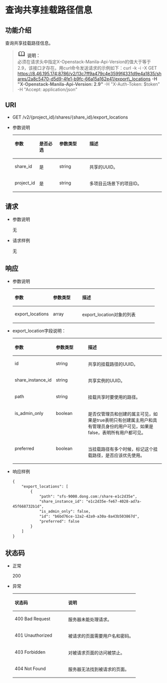 # 查询共享挂载路径信息<a name="ZH-CN_TOPIC_0076922191"></a>

## 功能介绍<a name="zh-cn_topic_0072841107_section635512018147"></a>

查询共享挂载路径信息。

>![](public_sys-resources/icon-note.gif) **说明：**   
>必须在请求头中指定X-Openstack-Manila-Api-Version的值大于等于2.9，该接口才存在。用curl命令发送请求的示例如下：curl -k -i -X GET https://8.46.195.174:8786/v2/13c7ff9a479c4e3599f4331d9e4a1835/shares/2a8c5470-d5d9-4fe1-b9fc-66a15a162e41/export\_locations  **-H "X-Openstack-Manila-Api-Version: 2.9"**  -H "X-Auth-Token: $token" -H "Accept: application/json"  

## URI<a name="zh-cn_topic_0072841107_section237145718147"></a>

-   GET /v2/\{project\_id\}/shares/\{share\_id\}/export\_locations
-   参数说明

    <a name="zh-cn_topic_0072841107_table4311756818147"></a>
    <table><thead align="left"><tr id="zh-cn_topic_0072841107_row2494425818147"><th class="cellrowborder" valign="top" width="16.458354164583543%" id="mcps1.1.5.1.1"><p id="p17124101410431"><a name="p17124101410431"></a><a name="p17124101410431"></a>参数</p>
    </th>
    <th class="cellrowborder" valign="top" width="13.408659134086594%" id="mcps1.1.5.1.2"><p id="p1612415146430"><a name="p1612415146430"></a><a name="p1612415146430"></a>是否必选</p>
    </th>
    <th class="cellrowborder" valign="top" width="20.217978202179786%" id="mcps1.1.5.1.3"><p id="p312416148432"><a name="p312416148432"></a><a name="p312416148432"></a>参数类型</p>
    </th>
    <th class="cellrowborder" valign="top" width="49.91500849915009%" id="mcps1.1.5.1.4"><p id="p3124181464318"><a name="p3124181464318"></a><a name="p3124181464318"></a>描述</p>
    </th>
    </tr>
    </thead>
    <tbody><tr id="zh-cn_topic_0072841107_row3354885318147"><td class="cellrowborder" valign="top" width="16.458354164583543%" headers="mcps1.1.5.1.1 "><p id="zh-cn_topic_0072841107_p3310254918147"><a name="zh-cn_topic_0072841107_p3310254918147"></a><a name="zh-cn_topic_0072841107_p3310254918147"></a>share_id</p>
    </td>
    <td class="cellrowborder" valign="top" width="13.408659134086594%" headers="mcps1.1.5.1.2 "><p id="zh-cn_topic_0072841107_p6406082218147"><a name="zh-cn_topic_0072841107_p6406082218147"></a><a name="zh-cn_topic_0072841107_p6406082218147"></a>是</p>
    </td>
    <td class="cellrowborder" valign="top" width="20.217978202179786%" headers="mcps1.1.5.1.3 "><p id="zh-cn_topic_0072841107_p2154409518147"><a name="zh-cn_topic_0072841107_p2154409518147"></a><a name="zh-cn_topic_0072841107_p2154409518147"></a>string</p>
    </td>
    <td class="cellrowborder" valign="top" width="49.91500849915009%" headers="mcps1.1.5.1.4 "><p id="zh-cn_topic_0072841107_p24130518147"><a name="zh-cn_topic_0072841107_p24130518147"></a><a name="zh-cn_topic_0072841107_p24130518147"></a><span>共享的UUID。</span></p>
    </td>
    </tr>
    <tr id="zh-cn_topic_0072841107_row1954577218147"><td class="cellrowborder" valign="top" width="16.458354164583543%" headers="mcps1.1.5.1.1 "><p id="zh-cn_topic_0072841107_p3970367918147"><a name="zh-cn_topic_0072841107_p3970367918147"></a><a name="zh-cn_topic_0072841107_p3970367918147"></a>project_id</p>
    </td>
    <td class="cellrowborder" valign="top" width="13.408659134086594%" headers="mcps1.1.5.1.2 "><p id="zh-cn_topic_0072841107_p6188140218147"><a name="zh-cn_topic_0072841107_p6188140218147"></a><a name="zh-cn_topic_0072841107_p6188140218147"></a>是</p>
    </td>
    <td class="cellrowborder" valign="top" width="20.217978202179786%" headers="mcps1.1.5.1.3 "><p id="zh-cn_topic_0072841107_p4633767018147"><a name="zh-cn_topic_0072841107_p4633767018147"></a><a name="zh-cn_topic_0072841107_p4633767018147"></a>string</p>
    </td>
    <td class="cellrowborder" valign="top" width="49.91500849915009%" headers="mcps1.1.5.1.4 "><p id="zh-cn_topic_0072841107_p6236378618147"><a name="zh-cn_topic_0072841107_p6236378618147"></a><a name="zh-cn_topic_0072841107_p6236378618147"></a>多项目云场景下的项目ID。</p>
    </td>
    </tr>
    </tbody>
    </table>


## 请求<a name="zh-cn_topic_0072841107_section2440316918147"></a>

-   参数说明

    无

-   请求样例

    无


## 响应<a name="zh-cn_topic_0072841107_section4295128118147"></a>

-   参数说明

    <a name="zh-cn_topic_0072841107_table1323789518147"></a>
    <table><thead align="left"><tr id="zh-cn_topic_0072841107_row3735339318147"><th class="cellrowborder" valign="top" width="26.950000000000003%" id="mcps1.1.4.1.1"><p id="p2358181315814"><a name="p2358181315814"></a><a name="p2358181315814"></a>参数</p>
    </th>
    <th class="cellrowborder" valign="top" width="20.52%" id="mcps1.1.4.1.2"><p id="p12358913185815"><a name="p12358913185815"></a><a name="p12358913185815"></a>参数类型</p>
    </th>
    <th class="cellrowborder" valign="top" width="52.53%" id="mcps1.1.4.1.3"><p id="p1137381314587"><a name="p1137381314587"></a><a name="p1137381314587"></a>描述</p>
    </th>
    </tr>
    </thead>
    <tbody><tr id="zh-cn_topic_0072841107_row4050242918147"><td class="cellrowborder" valign="top" width="26.950000000000003%" headers="mcps1.1.4.1.1 "><p id="zh-cn_topic_0072841107_p5947131218147"><a name="zh-cn_topic_0072841107_p5947131218147"></a><a name="zh-cn_topic_0072841107_p5947131218147"></a>export_locations</p>
    </td>
    <td class="cellrowborder" valign="top" width="20.52%" headers="mcps1.1.4.1.2 "><p id="zh-cn_topic_0072841107_p2034664418147"><a name="zh-cn_topic_0072841107_p2034664418147"></a><a name="zh-cn_topic_0072841107_p2034664418147"></a>array</p>
    </td>
    <td class="cellrowborder" valign="top" width="52.53%" headers="mcps1.1.4.1.3 "><p id="zh-cn_topic_0072841107_p3746546118147"><a name="zh-cn_topic_0072841107_p3746546118147"></a><a name="zh-cn_topic_0072841107_p3746546118147"></a>export_location对象的列表</p>
    </td>
    </tr>
    </tbody>
    </table>

-   export\_location字段说明：

    <a name="zh-cn_topic_0072841107_table1480346618147"></a>
    <table><thead align="left"><tr id="zh-cn_topic_0072841107_row3799455418147"><th class="cellrowborder" valign="top" width="18.84%" id="mcps1.1.4.1.1"><p id="p78741117115813"><a name="p78741117115813"></a><a name="p78741117115813"></a>参数</p>
    </th>
    <th class="cellrowborder" valign="top" width="22.97%" id="mcps1.1.4.1.2"><p id="p887416172586"><a name="p887416172586"></a><a name="p887416172586"></a>参数类型</p>
    </th>
    <th class="cellrowborder" valign="top" width="58.19%" id="mcps1.1.4.1.3"><p id="p987451775819"><a name="p987451775819"></a><a name="p987451775819"></a>描述</p>
    </th>
    </tr>
    </thead>
    <tbody><tr id="zh-cn_topic_0072841107_row3860032118147"><td class="cellrowborder" valign="top" width="18.84%" headers="mcps1.1.4.1.1 "><p id="zh-cn_topic_0072841107_p3961827618147"><a name="zh-cn_topic_0072841107_p3961827618147"></a><a name="zh-cn_topic_0072841107_p3961827618147"></a>id</p>
    </td>
    <td class="cellrowborder" valign="top" width="22.97%" headers="mcps1.1.4.1.2 "><p id="zh-cn_topic_0072841107_p2287949918147"><a name="zh-cn_topic_0072841107_p2287949918147"></a><a name="zh-cn_topic_0072841107_p2287949918147"></a>string</p>
    </td>
    <td class="cellrowborder" valign="top" width="58.19%" headers="mcps1.1.4.1.3 "><p id="zh-cn_topic_0072841107_p4130012718147"><a name="zh-cn_topic_0072841107_p4130012718147"></a><a name="zh-cn_topic_0072841107_p4130012718147"></a><span>共享的挂载路径的</span><span>UUID</span><span>。</span></p>
    </td>
    </tr>
    <tr id="zh-cn_topic_0072841107_row5165493018147"><td class="cellrowborder" valign="top" width="18.84%" headers="mcps1.1.4.1.1 "><p id="zh-cn_topic_0072841107_p2329977618147"><a name="zh-cn_topic_0072841107_p2329977618147"></a><a name="zh-cn_topic_0072841107_p2329977618147"></a>share_instance_id</p>
    </td>
    <td class="cellrowborder" valign="top" width="22.97%" headers="mcps1.1.4.1.2 "><p id="zh-cn_topic_0072841107_p6294753318147"><a name="zh-cn_topic_0072841107_p6294753318147"></a><a name="zh-cn_topic_0072841107_p6294753318147"></a>string</p>
    </td>
    <td class="cellrowborder" valign="top" width="58.19%" headers="mcps1.1.4.1.3 "><p id="zh-cn_topic_0072841107_p6558540418147"><a name="zh-cn_topic_0072841107_p6558540418147"></a><a name="zh-cn_topic_0072841107_p6558540418147"></a>共享实例的UUID。</p>
    </td>
    </tr>
    <tr id="zh-cn_topic_0072841107_row5339773118147"><td class="cellrowborder" valign="top" width="18.84%" headers="mcps1.1.4.1.1 "><p id="zh-cn_topic_0072841107_p3024893018147"><a name="zh-cn_topic_0072841107_p3024893018147"></a><a name="zh-cn_topic_0072841107_p3024893018147"></a>path</p>
    </td>
    <td class="cellrowborder" valign="top" width="22.97%" headers="mcps1.1.4.1.2 "><p id="zh-cn_topic_0072841107_p2232115018147"><a name="zh-cn_topic_0072841107_p2232115018147"></a><a name="zh-cn_topic_0072841107_p2232115018147"></a>string</p>
    </td>
    <td class="cellrowborder" valign="top" width="58.19%" headers="mcps1.1.4.1.3 "><p id="zh-cn_topic_0072841107_p6318269818147"><a name="zh-cn_topic_0072841107_p6318269818147"></a><a name="zh-cn_topic_0072841107_p6318269818147"></a>挂载共享时要使用的路径。</p>
    </td>
    </tr>
    <tr id="zh-cn_topic_0072841107_row3177337718147"><td class="cellrowborder" valign="top" width="18.84%" headers="mcps1.1.4.1.1 "><p id="zh-cn_topic_0072841107_p2350673118147"><a name="zh-cn_topic_0072841107_p2350673118147"></a><a name="zh-cn_topic_0072841107_p2350673118147"></a>is_admin_only</p>
    </td>
    <td class="cellrowborder" valign="top" width="22.97%" headers="mcps1.1.4.1.2 "><p id="zh-cn_topic_0072841107_p1149745018147"><a name="zh-cn_topic_0072841107_p1149745018147"></a><a name="zh-cn_topic_0072841107_p1149745018147"></a>boolean</p>
    </td>
    <td class="cellrowborder" valign="top" width="58.19%" headers="mcps1.1.4.1.3 "><p id="zh-cn_topic_0072841107_p5887822118147"><a name="zh-cn_topic_0072841107_p5887822118147"></a><a name="zh-cn_topic_0072841107_p5887822118147"></a><span>是否仅管理员和创建的属主可见，如果是true表明只有创建属主用户和具有管理员身份的用户可见，如果是false，表明所有用户都可见。</span></p>
    </td>
    </tr>
    <tr id="zh-cn_topic_0072841107_row440663418147"><td class="cellrowborder" valign="top" width="18.84%" headers="mcps1.1.4.1.1 "><p id="zh-cn_topic_0072841107_p2139306318147"><a name="zh-cn_topic_0072841107_p2139306318147"></a><a name="zh-cn_topic_0072841107_p2139306318147"></a>preferred</p>
    </td>
    <td class="cellrowborder" valign="top" width="22.97%" headers="mcps1.1.4.1.2 "><p id="zh-cn_topic_0072841107_p3525347418147"><a name="zh-cn_topic_0072841107_p3525347418147"></a><a name="zh-cn_topic_0072841107_p3525347418147"></a>boolean</p>
    </td>
    <td class="cellrowborder" valign="top" width="58.19%" headers="mcps1.1.4.1.3 "><p id="zh-cn_topic_0072841107_p3695915218147"><a name="zh-cn_topic_0072841107_p3695915218147"></a><a name="zh-cn_topic_0072841107_p3695915218147"></a>当挂载路径有多个时候，标记这个挂载路径，是否应该优先使用。</p>
    </td>
    </tr>
    </tbody>
    </table>


-   响应样例

    ```
    {
        "export_locations": [
            {
                "path": "sfs-9000.dong.com:/share-e1c2d35e",
                "share_instance_id": "e1c2d35e-fe67-4028-ad7a-45f668732b1d",
                "is_admin_only": false,
                "id": "b6bd76ce-12a2-42a9-a30a-8a43b503867d",
                "preferred": false
            }        
        ]
    }
    ```


## 状态码<a name="zh-cn_topic_0072841107_section2467711118147"></a>

-   正常

    200

-   异常

    <a name="zh-cn_topic_0072841107_table1450288018147"></a>
    <table><thead align="left"><tr id="zh-cn_topic_0072841107_row437817818147"><th class="cellrowborder" valign="top" width="43.43%" id="mcps1.1.3.1.1"><p id="zh-cn_topic_0072841107_p1908813618147"><a name="zh-cn_topic_0072841107_p1908813618147"></a><a name="zh-cn_topic_0072841107_p1908813618147"></a>状态码</p>
    </th>
    <th class="cellrowborder" valign="top" width="56.57%" id="mcps1.1.3.1.2"><p id="zh-cn_topic_0072841107_p263515418147"><a name="zh-cn_topic_0072841107_p263515418147"></a><a name="zh-cn_topic_0072841107_p263515418147"></a>说明</p>
    </th>
    </tr>
    </thead>
    <tbody><tr id="zh-cn_topic_0072841107_row1212090418147"><td class="cellrowborder" valign="top" width="43.43%" headers="mcps1.1.3.1.1 "><p id="zh-cn_topic_0072841107_p4226920418147"><a name="zh-cn_topic_0072841107_p4226920418147"></a><a name="zh-cn_topic_0072841107_p4226920418147"></a>400 Bad Request</p>
    </td>
    <td class="cellrowborder" valign="top" width="56.57%" headers="mcps1.1.3.1.2 "><p id="zh-cn_topic_0072841107_p125346718147"><a name="zh-cn_topic_0072841107_p125346718147"></a><a name="zh-cn_topic_0072841107_p125346718147"></a>服务器未能处理请求。</p>
    </td>
    </tr>
    <tr id="zh-cn_topic_0072841107_row1128120918147"><td class="cellrowborder" valign="top" width="43.43%" headers="mcps1.1.3.1.1 "><p id="zh-cn_topic_0072841107_p4136275918147"><a name="zh-cn_topic_0072841107_p4136275918147"></a><a name="zh-cn_topic_0072841107_p4136275918147"></a>401 Unauthorized</p>
    </td>
    <td class="cellrowborder" valign="top" width="56.57%" headers="mcps1.1.3.1.2 "><p id="zh-cn_topic_0072841107_p6204915718147"><a name="zh-cn_topic_0072841107_p6204915718147"></a><a name="zh-cn_topic_0072841107_p6204915718147"></a>被请求的页面需要用户名和密码。</p>
    </td>
    </tr>
    <tr id="zh-cn_topic_0072841107_row2157150118147"><td class="cellrowborder" valign="top" width="43.43%" headers="mcps1.1.3.1.1 "><p id="zh-cn_topic_0072841107_p246117518147"><a name="zh-cn_topic_0072841107_p246117518147"></a><a name="zh-cn_topic_0072841107_p246117518147"></a>403 Forbidden</p>
    </td>
    <td class="cellrowborder" valign="top" width="56.57%" headers="mcps1.1.3.1.2 "><p id="zh-cn_topic_0072841107_p6513747718147"><a name="zh-cn_topic_0072841107_p6513747718147"></a><a name="zh-cn_topic_0072841107_p6513747718147"></a>对被请求页面的访问被禁止。</p>
    </td>
    </tr>
    <tr id="zh-cn_topic_0072841107_row4936638518147"><td class="cellrowborder" valign="top" width="43.43%" headers="mcps1.1.3.1.1 "><p id="zh-cn_topic_0072841107_p3925427318147"><a name="zh-cn_topic_0072841107_p3925427318147"></a><a name="zh-cn_topic_0072841107_p3925427318147"></a>404 Not Found</p>
    </td>
    <td class="cellrowborder" valign="top" width="56.57%" headers="mcps1.1.3.1.2 "><p id="zh-cn_topic_0072841107_p2547956218147"><a name="zh-cn_topic_0072841107_p2547956218147"></a><a name="zh-cn_topic_0072841107_p2547956218147"></a>服务器无法找到被请求的页面。</p>
    </td>
    </tr>
    </tbody>
    </table>


